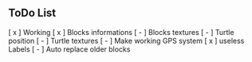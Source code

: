 ## ToDo List
[ x ] Working
[ x ] Blocks informations
[ - ] Blocks textures
[ - ] Turtle position
[ - ] Turtle textures
[ - ] Make working GPS system
[ x ] useless Labels
[ - ] Auto replace older blocks
